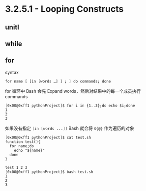 # 3.2.5.1 - Looping Constructs

## unitl

## while

## for

syntax

```
for name [ [in [words …] ] ; ] do commands; done
```

for 循环中 Bash 会先 Expand words，然后对结果中的每一个成员执行 commands

```
[0x00@0xff1 pythonProject]$ for i in {1..3};do echo $i;done
1
2
3
```

如果没有指定 `[in [words ...]]` Bash 就会将 `${@}` 作为遍历的对象

```
[0x00@0xff1 pythonProject]$ cat test.sh 
function test(){
  for name;do
    echo "${name}"
  done
}

test 1 2 3
[0x00@0xff1 pythonProject]$ bash test.sh
1
2
3
```

